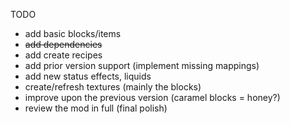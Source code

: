 TODO
- add basic blocks/items
- ~~add dependencies~~
- add create recipes
- add prior version support (implement missing mappings)
- add new status effects, liquids
- create/refresh textures (mainly the blocks)
- improve upon the previous version (caramel blocks = honey?)
- review the mod in full (final polish)
